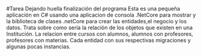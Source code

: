 #Tarea Dejando huella finalización del programa
Esta es una pequeña aplicación en C# usando una aplicacion de consola .NetCore para mostrar  y la biblioteca de clases .netCore para crear las entidades,el negocio y los datos.
Trata sobre como sería la relación de los objetos que existen en una Institución.
La relacion entre cursos con alumnos, alumnos con profesores, profesores con materias.
Cada entidad con sus respectivas migraciones y algunas pocas instancias.

